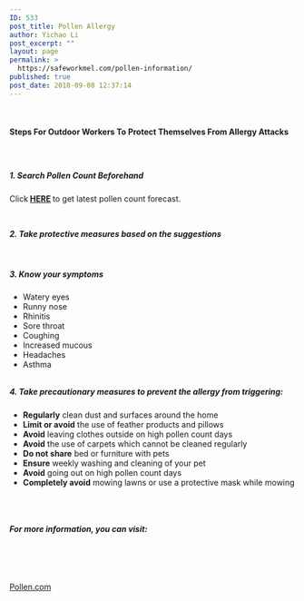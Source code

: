 ```yaml
---
ID: 533
post_title: Pollen Allergy
author: Yichao Li
post_excerpt: ""
layout: page
permalink: >
  https://safeworkmel.com/pollen-information/
published: true
post_date: 2018-09-08 12:37:14
---
```

<p><!-- wp:paragraph --></p><p><!-- /wp:list --></p><p><!-- wp:paragraph --></p><p> </p><h4><strong>Steps For Outdoor Workers To Protect Themselves From Allergy Attacks</strong></h4><h5><strong> </strong></h5><h5><strong>1. Search Pollen Count Beforehand</strong></h5>Click<strong> <a href="https://safeworkmel.com/pollen-count-forecast/">HERE</a> </strong>to get latest pollen count forecast.<p><strong> </strong></p><h5 style="margin-top: 0px;"><strong>2. Take protective measures based on the suggestions</strong></h5><p><strong> </strong></p><h5 style="margin-top: 0px;"><strong>3. Know your symptoms</strong></h5><ul><li>Watery eyes</li><li>Runny nose</li><li>Rhinitis</li><li>Sore throat</li><li>Coughing</li><li>Increased mucous</li><li>Headaches</li><li>Asthma</li></ul> <h5 style="margin-top: 0px;"><strong>4. Take precautionary measures to prevent the allergy from triggering:</strong></h5><ul><li><b>Regularly</b> clean dust and surfaces around the home</li><li><b>Limit or avoid</b> the use of feather products and pillows</li><li><b>Avoid</b> leaving clothes outside on high pollen count days</li><li><b>Avoid</b> the use of carpets which cannot be cleaned regularly</li><li><b>Do not share</b> bed or furniture with pets</li><li><b>Ensure</b> weekly washing and cleaning of your pet</li><li><b>Avoid</b> going out on high pollen count days</li><li><b>Completely avoid</b> mowing lawns or use a protective mask while mowing</li></ul><p><!-- /wp:paragraph --></p>		
		<h5 style="margin-top: 1.5rem;"> </h5><h5 style="margin-top: 1.5rem;">For more information, you can visit:</h5><p> </p><p> </p><p style="margin-bottom: 16px;"><a href="https://www.pollen.com/allergy" target="_blank" rel="noopener">Pollen.com</a></p>